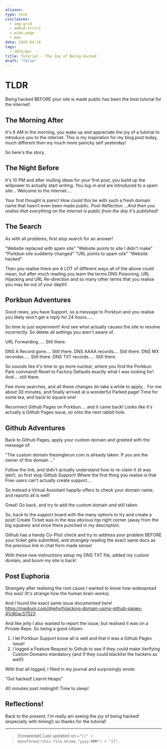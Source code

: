 ```yaml
---
aliases: 
type: note
cssclasses:
  - img-grid
  - embed-strict
  - wide-page
  - max
date: 2025-04-16
tags:
  - 2025/Apr
title: Tutorial - The Joy of Being Hacked
draft: "false"
---
```

# TLDR
Being hacked BEFORE your site is made public has been the best tutorial for the internet!

## The Morning After

It's 6 AM in the morning, you wake up and appreciate the joy of a tutorial to introduce you to the internet.  This is my inspiration for my blog post today, much different then my much more panicky self yesterday!

So here's the story.

## The Night Before

It's 10 PM and after mulling ideas for your first post, you build up the willpower to actually start writing.  You log-in and are introduced to a spam site...  Welcome to the internet....

Your first thought is panic!  How could this be with such a fresh domain name that hasn't even been made public.  Post-Reflection ...*And then you realise that everything on the internet is public from the day it's published!*

## The Search
As with all problems, first stop search for an answer! 

"Website replaced with spam site"
"Website points to site I didn't make"
"Porkbun site suddenly changed"
"URL points to spam site"
"Website hacked"

Then you realise there are A LOT of different ways all of the above could mean, but after much reading you learn the terms DNS Poisoning, URL Hijacking and URL Re-direction and so many other terms that you realise you may be out of your depth!

## Porkbun Adventures
Good news, you have Support, so a message to Porkbun and you realise you likely won't get a reply for 24 hours.....

So time to just experiment!  And see what actually causes the site to resolve incorrectly.  So delete all settings you aren't aware of.

URL Forwarding..... Still there.

DNS A Record gone.... Still there.
DNS AAAA records.... Still there.
DNS MX recordes..... Still there.
DNS TXT records..... Still there.

So sounds like it's time to go more nuclear, where you find the Porkbun Park command!  Reset to Factory Defaults exactly what I was looking for!  And.... still there.

Few more searches, and all these changes do take a while to apply... For me about 30 minutes, and finally arrived at a wonderful Parked page!  Time for some tea, and back to square one!  

Reconnect Github Pages on Porkbun.... and it came back!  Looks like it's actually a Github Pages issue, so onto the next rabbit hole.

## Github Adventures
Back to Github Pages, apply your custom domain and greeted with the message of:

"The custom domain thesinglerun.com is already taken.  If you are the owner of this domain ..."

Follow the link, and didn't actually understand how to re-claim it (it was late!), so first stop Github Support!  Where the first thing you realise is that Free users can't actually create support....  

So instead a Virtual Assistant happily offers to check your domain name, and reports all is well!

Great!  Go back, and try to add the custom domain and still taken.

So, back to the support board with the many options to try and create a post!  Create Ticket was in the less obvious top right corner (away from the big squares) and once there punched in my description.

Github has a handy Co-Pilot check and try to address your problem BEFORE your ticket gets submitted, and strangely reading the exact same docs as the previous link in chat form made sense!  

With these new instructions setup my DNS TXT file, added my custom domain, and boom my site is back!

## Post Euphoria
Strangely after realising the root cause I wanted to know how widespread this was!  (It's strange how the human brain works).

And I found the exact same issue documented here!
https://medium.com/@jehy/hijacking-domain-using-github-pages-41c80ac57523

And like *jehy* I also wanted to report the issue, but realised it was on a Private Repo.  So being a good citizen:
1. I let Porkbun Support know all is well and that it was a Github Pages issue!
2. I logged a Feature Request to Github to see if they could make Verifying Custom Domains mandatory (and if they could blacklist the hackers as well!)

With that all logged, I filled in my journal and surprisingly wrote:

"Got hacked!  Learnt Heaps"

40 minutes past midnight!  Time to sleep!

## Reflections!
Back to the present, I'm really am seeing the joy of being hacked!  (especially with timing!) so thanks for the tutorial!



---
> [!createdat] Last updated on `="[[" + dateformat(this.file.mtime,"yyyy-MMM") + "]]"`.
